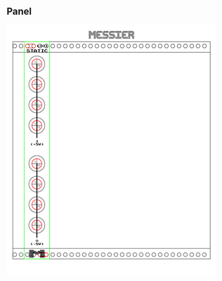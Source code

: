 ## Panel

[![asdf](https://github.com/ckarcz/Modular-Lunetta/blob/master/L001-Static/L001-Static-Panel.png)](https://github.com/ckarcz/Modular-Lunetta/blob/master/L001-Static/L001-Static-Panel.pdf)
